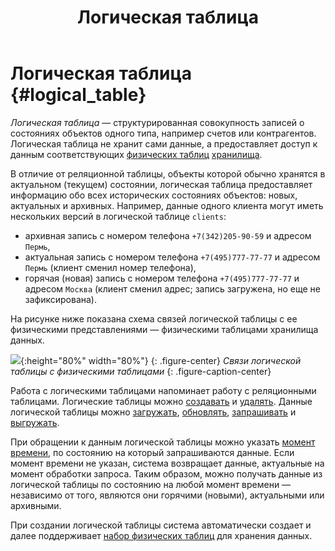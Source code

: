 ﻿---
layout: default
title: Логическая таблица
nav_order: 4
parent: Основные понятия
grand_parent: Обзор понятий, компонентов и связей
has_children: false
has_toc: false
---

# Логическая таблица {#logical_table}

_Логическая таблица_ — структурированная совокупность записей о состояниях объектов одного типа, 
например счетов или контрагентов. Логическая таблица не хранит сами данные, а предоставляет 
доступ к данным соответствующих [физических таблиц](../physical_table/physical_table.md) 
[хранилища](../data_storage/data_storage.md).

В отличие от реляционной таблицы, объекты которой обычно хранятся в актуальном (текущем) 
состоянии, логическая таблица предоставляет информацию обо всех исторических состояниях объектов: 
новых, актуальных и архивных. Например, данные одного клиента могут иметь нескольких версий 
в логической таблице `clients`:
*   архивная запись с номером телефона `+7(342)205-90-59` и адресом `Пермь`,
*   актуальная запись с номером телефона `+7(495)777-77-77` и адресом `Пермь` 
    (клиент сменил номер телефона),
*   горячая (новая) запись с номером телефона `+7(495)777-77-77` и адресом `Москва` 
    (клиент сменил адрес; запись загружена, но еще не зафиксирована).

На рисунке ниже показана схема связей логической таблицы с ее физическими представлениями 
— физическими таблицами хранилища данных.

![](logical_table.svg){:height="80%" width="80%"}
{: .figure-center}
*Связи логической таблицы с физическими таблицами*
{: .figure-caption-center}

Работа с логическими таблицами напоминает работу с реляционными таблицами. Логические 
таблицы можно [создавать](../../../working_with_system/logical_schema_update/create_table/create_table.md) 
и [удалять](../../../working_with_system/logical_schema_update/drop_table/drop_table.md). 
Данные логической таблицы можно [загружать](../../../working_with_system/data_upload/data_upload.md), 
[обновлять](../../../working_with_system/data_update/data_update.md),
[запрашивать](../../../working_with_system/data_reading/data_reading.md) и 
[выгружать](../../../working_with_system/data_download/data_download.md).

При обращении к данным логической таблицы можно указать 
[момент времени](../../../reference/sql_plus_requests/SELECT/SELECT.md#for_system_time), по состоянию на который запрашиваются данные. Если момент 
времени не указан, система возвращает данные, актуальные на момент обработки запроса. 
Таким образом, можно получать данные из логической таблицы по состоянию на любой момент 
времени — независимо от того, являются они горячими (новыми), актуальными или архивными.

При создании логической таблицы система автоматически создает и далее поддерживает
[набор физических таблиц](../physical_schema/physical_schema.md) 
для хранения данных.